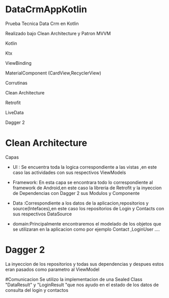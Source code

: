 # DataCrmAppKotlin
Prueba Tecnica Data Crm en Kotlin

Realizado bajo Clean Architecture y Patron MVVM

Kotlin

Ktx

ViewBinding 

MaterialComponent (CardView,RecyclerView)

Corrutinas

Clean Architecture

Retrofit

LiveData

Dagger 2

# Clean Architecture
Capas
- UI : Se encuentra toda la logica correspondiente a las vistas ,en este caso las actividades con sus respectivos ViewModels

- Framework:  En esta capa se encontrara todo lo correspondiente al framework de Android,en este caso la libreria de Retrofit y la inyeccion de Dependencias con Dagger 2 sus Modulos y Componente 

- Data :Correspondiente a los datos de la aplicacion,repositorios y source(Intefaces),en este caso los repositorios de Login y Contacts con sus respectivos DataSource

- domain:Principalmente encontraremos el modelado de los objetos que se utilizaran en la aplicacion como por ejemplo Contact ,LoginUser ....

# Dagger 2 
La inyeccion de los repositorios y todas sus dependencias y despues estos eran pasados como parametro al ViewModel

#Comunicacion
Se utilizo la implementacion de una Sealed Class  "DataResult" y "LoginResult "que nos ayudo en el estado de los datos de consulta del login y contactos



